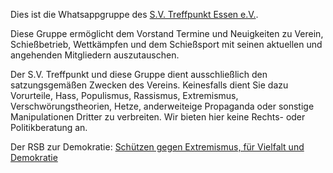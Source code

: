 Dies ist die Whatsappgruppe des [S.V. Treffpunkt Essen e.V.](https://sv-treffpunkt.org).

Diese Gruppe ermöglicht dem Vorstand Termine und Neuigkeiten zu Verein, Schießbetrieb, Wettkämpfen und dem Schießsport mit seinen aktuellen und angehenden Mitgliedern auszutauschen.

Der S.V. Treffpunkt und diese Gruppe dient ausschließlich den satzungsgemäßen Zwecken des Vereins.
Keinesfalls dient Sie dazu Vorurteile, Hass, Populismus, Rassismus, Extremismus, Verschwörungstheorien, Hetze, anderweiteige Propaganda oder sonstige Manipulationen Dritter zu verbreiten.
Wir bieten hier keine Rechts- oder Politikberatung an.

Der RSB zur Demokratie: [Schützen gegen Extremismus, für Vielfalt und Demokratie](https://www.rsb1872.de/demokratie)